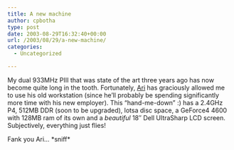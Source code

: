 ```yaml
---
title: A new machine
author: cpbotha
type: post
date: 2003-08-29T16:32:40+00:00
url: /2003/08/29/a-new-machine/
categories:
  - Uncategorized

---
```

My dual 933MHz PIII that was state of the art three years ago has now become quite long in the tooth. Fortunately, [Ari][1] has graciously allowed me to use his old workstation (since he&#8217;ll probably be spending significantly more time with his new employer). This &#8220;hand-me-down&#8221; :) has a 2.4GHz P4, 512MB DDR (soon to be upgraded), lotsa disc space, a GeForce4 4600 with 128MB ram of its own and a _beautiful_ 18&#8243; Dell UltraSharp LCD screen. Subjectively, everything just flies!

Fank you Ari&#8230; \*sniff\*

 [1]: http://cpbotha.net/weblogs/ari/